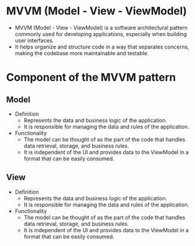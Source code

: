 # MVVM (Model - View - ViewModel)
- MVVM (Model - View - ViewModel) is a software architectural pattern commonly used for developing applications, especially when building user interfaces.
- It helps organize and structure code in a way that separates concerns, making the codebase more maintainable and testable.

# Component of the MVVM pattern 
  ## Model
  - Definition
    - Represents the data and business logic of the application.
    - It is responsible for managing the data and rules of the application.
  - Functionality
    - The model can be thought of as the part of the code that handles data retrieval, storage, and business rules.
    - It is independent of the UI and provides data to the ViewModel in a format that can be easily consumed.
  ## View
  - Definition
    - Represents the data and business logic of the application.
    - It is responsible for managing the data and rules of the application.
  - Functionality
    - The model can be thought of as the part of the code that handles data retrieval, storage, and business rules.
    - It is independent of the UI and provides data to the ViewModel in a format that can be easily consumed.
